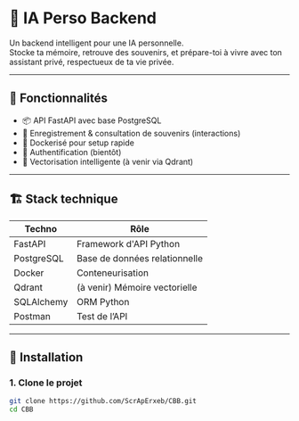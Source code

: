 # 🧠 IA Perso Backend

Un backend intelligent pour une IA personnelle.  
Stocke ta mémoire, retrouve des souvenirs, et prépare-toi à vivre avec ton assistant privé, respectueux de ta vie privée.

---

## 🚀 Fonctionnalités

- 📦 API FastAPI avec base PostgreSQL
- 🧠 Enregistrement & consultation de souvenirs (interactions)
- 🐳 Dockerisé pour setup rapide
- 🔐 Authentification (bientôt)
- 🧬 Vectorisation intelligente (à venir via Qdrant)

---

## 🏗️ Stack technique

| Techno       | Rôle                        |
|--------------|-----------------------------|
| FastAPI      | Framework d'API Python      |
| PostgreSQL   | Base de données relationnelle |
| Docker       | Conteneurisation            |
| Qdrant       | (à venir) Mémoire vectorielle |
| SQLAlchemy   | ORM Python                  |
| Postman      | Test de l’API               |

---

## 🧰 Installation

### 1. Clone le projet

```bash
git clone https://github.com/ScrApErxeb/CBB.git
cd CBB
